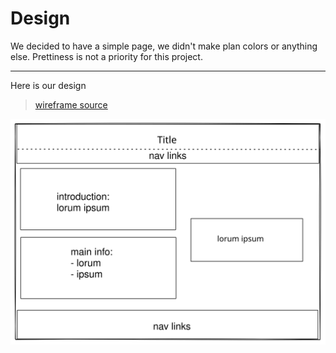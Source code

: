 # Design

We decided to have a simple page, we didn't make plan colors or anything else.
Prettiness is not a priority for this project.

---

Here is our design

> [wireframe source](https://excalidraw.com/#json=5697932045058048,50g_dMeek8cnpk9dH1teGg)

![wireframe](./wireframe.svg)
